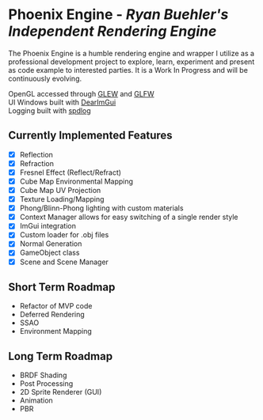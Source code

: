 # Phoenix Engine - *Ryan Buehler's Independent Rendering Engine*

The Phoenix Engine is a humble rendering engine and wrapper I utilize as a professional development project to explore, learn, experiment and present as code example to interested parties. It is a Work In Progress and will be continuously evolving.

OpenGL accessed through [GLEW](http://glew.sourceforge.net/) and [GLFW](https://www.glfw.org/) <br>
UI Windows built with [DearImGui](https://github.com/ocornut/imgui) <br>
Logging built with [spdlog](https://github.com/gabime/spdlog) <br>

## Currently Implemented Features
- [x] Reflection
- [x] Refraction
- [x] Fresnel Effect (Reflect/Refract)
- [x] Cube Map Environmental Mapping
- [x] Cube Map UV Projection
- [X] Texture Loading/Mapping
- [X] Phong/Blinn-Phong lighting with custom materials
- [x] Context Manager allows for easy switching of a single render style
- [x] ImGui integration
- [x] Custom loader for .obj files
- [x] Normal Generation
- [x] GameObject class
- [x] Scene and Scene Manager

## Short Term Roadmap
* Refactor of MVP code
* Deferred Rendering
* SSAO
* Environment Mapping

## Long Term Roadmap
* BRDF Shading
* Post Processing
* 2D Sprite Renderer (GUI)
* Animation
* PBR

